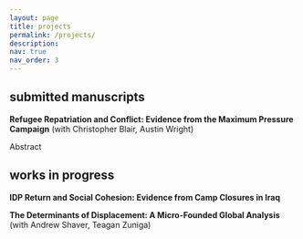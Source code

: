 ```yaml
---
layout: page
title: projects
permalink: /projects/
description: 
nav: true
nav_order: 3
---
```


## submitted manuscripts 
**Refugee Repatriation and Conflict: Evidence from the Maximum Pressure Campaign** (with Christopher Blair, Austin Wright) 
<a href="https://esoc.princeton.edu/wp39" target="_blank"><i class="fa fa-fw fa-link" aria-hidden="true"></i></a>

<div class="abstract-container">
  <div class="toggle-button" id="toggle-abstract-2">
    <span class="triangle"></span>
    <span>Abstract</span>
  </div>
  <div id="abstract-2" style="display: none;">
    How does refugee return shape conflict in migrants' destination communities? We argue that conditions inducing repatriation bear critically on the consequences of return. When refugees return because of worsening conditions in host countries, they are often marginalized and destitute. In this setting, mass return risks amplifying conflict in returnee-receiving communities. We test this theory leveraging the Trump administration's sudden reimposition of sanctions on Iran in 2018. These "Maximum Pressure" sanctions decimated the Iranian economy and spurred mass return of Afghan refugees from Iran. Exploiting historical returnee settlement patterns and the plausibly exogenous timing of the sanctions, we estimate the causal effect of large-scale refugee repatriation on violence. We find that the returnee influx increased insurgent violence in returnees' destination communities. We find suggestive evidence for an opportunity cost mechanism. Sanctions-induced currency depreciation reduced household incomes in returnee-receiving areas, lowering reservation wages and driving up insurgent recruitment. We also find evidence that Iran retaliated against the sanctions by escalating support for Afghan insurgent factions. While insurgent violence increased in repatriation communities, there was no effect on communal conflict.
  </div>
</div>

<script>
  document.addEventListener("DOMContentLoaded", function() {
    var toggleButton = document.getElementById("toggle-abstract-2");
    var abstractDiv = document.getElementById("abstract-2");

    toggleButton.addEventListener("click", function() {
      var isActive = toggleButton.classList.contains("active");
      if (!isActive) {
        abstractDiv.style.display = "block";
        toggleButton.classList.add("active");
      } else {
        abstractDiv.style.display = "none";
        toggleButton.classList.remove("active");
      }
    });
  });
</script>



## works in progress 

**IDP Return and Social Cohesion: Evidence from Camp Closures in Iraq**

**The Determinants of Displacement: A Micro-Founded Global Analysis** (with Andrew Shaver, Teagan Zuniga) 
